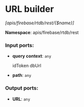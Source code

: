 # URL builder

_[apis/firebase/rtdb/rest/{$name}]_

__Namespace__: apis/firebase/rtdb/rest

### Input ports:

* __query context__: ` any `

    idToken
    dbUrl


* __path__: ` any `

### Output ports:

* __URL__: ` any `

